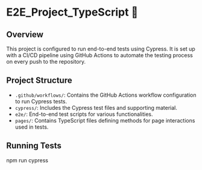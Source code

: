 # E2E_Project_TypeScript 🚀

## Overview
This project is configured to run end-to-end tests using Cypress. It is set up with a CI/CD pipeline using GitHub Actions to automate the testing process on every push to the repository.

## Project Structure
- `.github/workflows/`: Contains the GitHub Actions workflow configuration to run Cypress tests.
- `cypress/`: Includes the Cypress test files and supporting material.
- `e2e/`: End-to-end test scripts for various functionalities.
- `pages/`: Contains TypeScript files defining methods for page interactions used in tests.

## Running Tests
npm  run cypress

